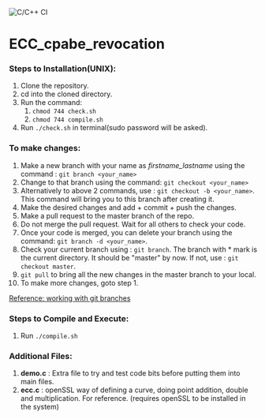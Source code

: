 ![C/C++ CI](https://github.com/rjsu26/ECC_cpabe_revocation/workflows/C/C++%20CI/badge.svg)

# ECC_cpabe_revocation
<!-- ---------------------------------------------------- -->

### Steps to Installation(UNIX): 
1. Clone the repository.
2. cd into the cloned directory.
3. Run the command: 
      1. `chmod 744 check.sh`
      2. `chmod 744 compile.sh`
4.  Run `./check.sh` in terminal(sudo password will be asked).

### To make changes:
1. Make a new branch with your name as _firstname_lastname_ using the command : `git branch <your_name>`
2. Change to that branch using the command: `git checkout <your_name>`
3.  Alternatively to above 2 commands, use : `git checkout -b <your_name>`. This command will bring you to this branch after creating it. 
4. Make the desired changes and add + commit + push the changes.  
5. Make a pull request to the master branch of the repo.
6. Do not merge the pull request. Wait for all others to check your code.
7. Once your code is merged, you can delete your branch using the command: `git branch -d <your_name>`.
8. Check your current branch using : `git branch`. The branch with * mark is the current directory. It should be "master" by now. If not, use : `git checkout master`.
9. `git pull` to bring all the new changes in the master branch to your local.
10. To make more changes, goto step 1.

[Reference: working with git branches](https://thenewstack.io/dont-mess-with-the-master-working-with-branches-in-git-and-github/)

### Steps to Compile and Execute:
1. Run `./compile.sh` 

### Additional Files:
1. **demo.c** : Extra file to try and test code bits before putting them into main files. 
2. **ecc.c** : openSSL way of defining a curve, doing point addition, double and multiplication. For reference. (requires openSSL to be installed in the system) 